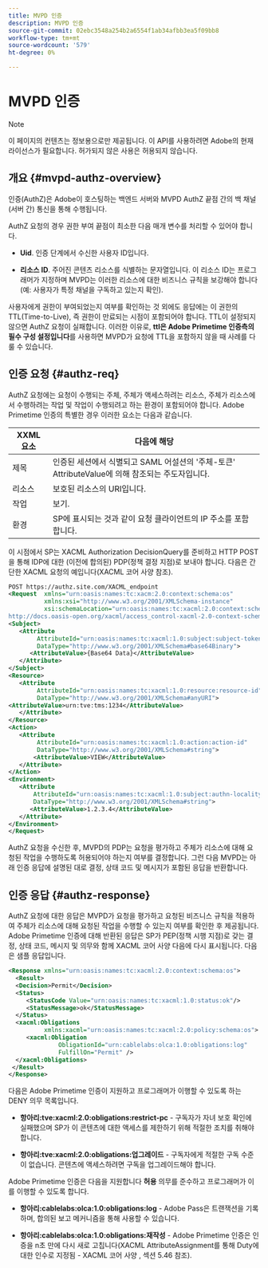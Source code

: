 ```yaml
---
title: MVPD 인증
description: MVPD 인증
source-git-commit: 02ebc3548a254b2a6554f1ab34afbb3ea5f09bb8
workflow-type: tm+mt
source-wordcount: '579'
ht-degree: 0%

---
```


# MVPD 인증

>[!NOTE]
>
>이 페이지의 컨텐츠는 정보용으로만 제공됩니다. 이 API를 사용하려면 Adobe의 현재 라이선스가 필요합니다. 허가되지 않은 사용은 허용되지 않습니다.

## 개요 {#mvpd-authz-overview}

인증(AuthZ)은 Adobe이 호스팅하는 백엔드 서버와 MVPD AuthZ 끝점 간의 백 채널(서버 간) 통신을 통해 수행됩니다.

AuthZ 요청의 경우 권한 부여 끝점이 최소한 다음 매개 변수를 처리할 수 있어야 합니다.

* **Uid**. 인증 단계에서 수신한 사용자 ID입니다.

* **리소스 ID**. 주어진 콘텐츠 리소스를 식별하는 문자열입니다. 이 리소스 ID는 프로그래머가 지정하며 MVPD는 이러한 리소스에 대한 비즈니스 규칙을 보강해야 합니다(예: 사용자가 특정 채널을 구독하고 있는지 확인).

사용자에게 권한이 부여되었는지 여부를 확인하는 것 외에도 응답에는 이 권한의 TTL(Time-to-Live), 즉 권한이 만료되는 시점이 포함되어야 합니다. TTL이 설정되지 않으면 AuthZ 요청이 실패합니다.  이러한 이유로, **ttl은 Adobe Primetime 인증측의 필수 구성 설정입니다**&#x200B;를 사용하면 MVPD가 요청에 TTL을 포함하지 않을 때 사례를 다룰 수 있습니다.

## 인증 요청 {#authz-req}

AuthZ 요청에는 요청이 수행되는 주체, 주체가 액세스하려는 리소스, 주체가 리소스에서 수행하려는 작업 및 작업이 수행되려고 하는 환경이 포함되어야 합니다. Adobe Primetime 인증의 특별한 경우 이러한 요소는 다음과 같습니다.

| XXML 요소 | 다음에 해당 |
|---------------|--------------------------------------------------------------------------------------------------------------------------------|
| 제목 | 인증된 세션에서 식별되고 SAML 어설션의 &#39;주체-토큰&#39; AttributeValue에 의해 참조되는 주도자입니다. |
| 리소스 | 보호된 리소스의 URI입니다. |
| 작업 | 보기. |
| 환경 | SP에 표시되는 것과 같이 요청 클라이언트의 IP 주소를 포함합니다. |



이 시점에서 SP는 XACML Authorization DecisionQuery를 준비하고 HTTP POST을 통해 IDP에 대한 (이전에 합의된) PDP(정책 결정 지점)로 보내야 합니다. 다음은 간단한 XACML 요청의 예입니다(XACML 코어 사양 참조).

```XML
POST https://authz.site.com/XACML_endpoint
<Request  xmlns="urn:oasis:names:tc:xacm:2.0:context:schema:os"
          xmlns:xsi="http://www.w3.org/2001/XMLSchema-instance"
          xsi:schemaLocation="urn:oasis:names:tc:xacml:2.0:context:schema:os
http://docs.oasis-open.org/xacml/access_control-xacml-2.0-context-schema-os.xsd">
<Subject>
   <Attribute
        AttributeId="urn:oasis:names:tc:xacml:1.0:subject:subject-token"
        DataType="http://www.w3.org/2001/XMLSchema#base64Binary">
      <AttributeValue>{Base64 Data}</AttributeValue>
   </Attribute>
</Subject>
<Resource>
   <Attribute
        AttributeId="urn:oasis:names:tc:xacml:1.0:resource:resource-id"
        DataType="http://www.w3.org/2001/XMLSchema#anyURI">
<AttributeValue>urn:tve:tms:1234</AttributeValue>
   </Attribute>
</Resource>
<Action>
   <Attribute
        AttributeId="urn:oasis:names:tc:xacml:1.0:action:action-id"
        DataType="http://www.w3.org/2001/XMLSchema#string">
       <AttributeValue>VIEW</AttributeValue>
   </Attribute>
</Action>
<Environment>
   <Attribute
       AttributeId="urn:oasis:names:tc:xacml:1.0:subject:authn-locality:ip-address"
       DataType="http://www.w3.org/2001/XMLSchema#string">
      <AttributeValue>1.2.3.4</AttributeValue>
   </Attribute>
</Environment>
</Request>
```


AuthZ 요청을 수신한 후, MVPD의 PDP는 요청을 평가하고 주체가 리소스에 대해 요청된 작업을 수행하도록 허용되어야 하는지 여부를 결정합니다. 그런 다음 MVPD는 아래 인증 응답에 설명된 대로 결정, 상태 코드 및 메시지가 포함된 응답을 반환합니다.

## 인증 응답 {#authz-response}

AuthZ 요청에 대한 응답은 MVPD가 요청을 평가하고 요청된 비즈니스 규칙을 적용하여 주체가 리소스에 대해 요청된 작업을 수행할 수 있는지 여부를 확인한 후 제공됩니다. Adobe Primetime 인증에 대해 반환된 응답은 SP가 PEP(정책 시행 지점)로 갖는 결정, 상태 코드, 메시지 및 의무와 함께 XACML 코어 사양 다음에 다시 표시됩니다. 다음은 샘플 응답입니다.

```XML
<Response xmlns="urn:oasis:names:tc:xacml:2.0:context:schema:os">
  <Result>
  <Decision>Permit</Decision>
  <Status>
     <StatusCode Value="urn:oasis:names:tc:xacml:1.0:status:ok"/>
     <StatusMessage>ok</StatusMessage>
  </Status>
  <xacml:Obligations     
          xmlns:xacml="urn:oasis:names:tc:xacml:2.0:policy:schema:os">
     <xacml:Obligation    
              ObligationId="urn:cablelabs:olca:1.0:obligations:log"
              FulfillOn="Permit" />
  </xacml:Obligations>
 </Result>
</Response>
```

다음은 Adobe Primetime 인증이 지원하고 프로그래머가 이행할 수 있도록 하는 DENY 의무 목록입니다.

* **항아리:tve:xacml:2.0:obligations:restrict-pc** - 구독자가 자녀 보호 확인에 실패했으며 SP가 이 콘텐츠에 대한 액세스를 제한하기 위해 적절한 조치를 취해야 합니다.

* **항아리:tve:xacml:2.0:obligations:업그레이드** - 구독자에게 적절한 구독 수준이 없습니다.  콘텐츠에 액세스하려면 구독을 업그레이드해야 합니다.

Adobe Primetime 인증은 다음을 지원합니다 **허용** 의무를 준수하고 프로그래머가 이를 이행할 수 있도록 합니다.

* **항아리:cablelabs:olca:1.0:obligations:log** - Adobe Pass은 트랜잭션을 기록하며, 합의된 보고 메커니즘을 통해 사용할 수 있습니다.

* **항아리:cablelabs:olca:1.0:obligations:재작성** - Adobe Primetime 인증은 인증을 n초 만에 다시 새로 고칩니다(XACML AttributeAssignment를 통해 Duty에 대한 인수로 지정됨 - XACML 코어 사양 , 섹션 5.46 참조).

<!--
>![RelatedInformation]
>* [Preflight Authorization](/help/authentication/preflight-authz.md)
>* [Authentication](/help/authentication/authn-usecase.md)
-->
